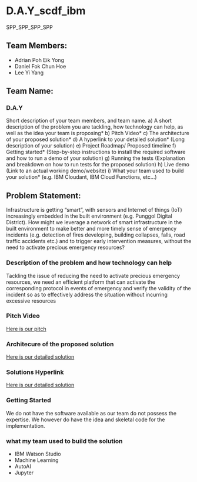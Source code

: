# D.A.Y_scdf_ibm
SPP_SPP_SPP_SPP
## Team Members:
- Adrian Poh Eik Yong
- Daniel Fok Chun Hoe
- Lee Yi Yang

## Team Name:
### D.A.Y

Short description of your team members, and team name. 
a) A short description of the problem you are tackling, how technology can help, as well as the idea your team is proposing* 
b) Pitch Video* 
c) The architecture of your proposed solution* 
d) A hyperlink to your detailed solution* (Long description of your solution) 
e) Project Roadmap/ Proposed timeline 
f) Getting started* (Step-by-step instructions to install the required software and how to run a demo of your solution) 
g) Running the tests (Explanation and breakdown on how to run tests for the proposed solution) 
h) Live demo (Link to an actual working demo/website) 
i) What your team used to build your solution* (e.g. IBM Cloudant, IBM Cloud Functions, etc…) 

## Problem Statement:
Infrastructure is getting “smart”, with sensors and Internet of things (IoT) increasingly embedded in the built environment (e.g. Punggol Digital District). How might we leverage a network of smart infrastructure in the built environment to make better and more timely sense of emergency incidents (e.g. detection of fires developing, building collapses, falls, road traffic accidents etc.) and to trigger early intervention measures, without the need to activate precious emergency resources?

### Description of the problem and how technology can help
Tackling the issue of reducing the need to activate precious emergency resources, we need an efficient platform that can activate the corresponding protocol in events of emergency and verify the validity of the incident so as to effectively address the situation without incurring excessive resources

### Pitch Video
[Here is our pitch](https://youtube.com)

### Architecure of the proposed solution
[Here is our detailed solution](../blob/master/LICENSE)

### Solutions Hyperlink
[Here is our detailed solution](../blob/master/LICENSE)

### Getting Started
We do not have the software available as our team do not possess the expertise. We however do have the idea and skeletal code for the implementation.

### what my team used to build the solution
- IBM Watson Studio
- Machine Learning
- AutoAI
- Jupyter

